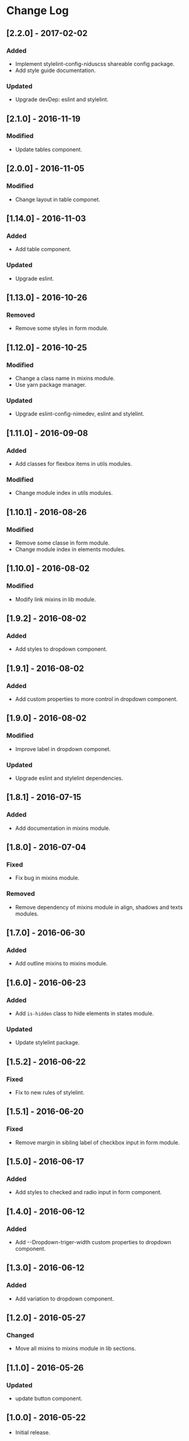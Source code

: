 # Change Log

## [2.2.0] - 2017-02-02

### Added
- Implement stylelint-config-niduscss shareable config package.
- Add style guide documentation.

### Updated
- Upgrade devDep: eslint and stylelint.


## [2.1.0] - 2016-11-19

### Modified
- Update tables component.


## [2.0.0] - 2016-11-05

### Modified
- Change layout in table componet.


## [1.14.0] - 2016-11-03

### Added
- Add table component.

### Updated
- Upgrade eslint.


## [1.13.0] - 2016-10-26

### Removed
- Remove some styles in form module.


## [1.12.0] - 2016-10-25

### Modified
- Change a class name in mixins module.
- Use yarn package manager.

### Updated
- Upgrade eslint-config-nimedev, eslint and stylelint.


## [1.11.0] - 2016-09-08

### Added
- Add classes for flexbox items in utils modules.

### Modified
- Change module index in utils modules.


## [1.10.1] - 2016-08-26

### Modified
- Remove some classe in form module.
- Change module index in elements modules.


## [1.10.0] - 2016-08-02

### Modified
- Modify link mixins in lib module.


## [1.9.2] - 2016-08-02

### Added
- Add styles to dropdown component.


## [1.9.1] - 2016-08-02

### Added
- Add custom properties to more control in dropdown component.


## [1.9.0] - 2016-08-02

### Modified
- Improve label in dropdown componet.

### Updated
- Upgrade eslint and stylelint dependencies.


## [1.8.1] - 2016-07-15

### Added
- Add documentation in mixins module.


## [1.8.0] - 2016-07-04

### Fixed
- Fix bug in mixins module.

### Removed
- Remove dependency of mixins module in align, shadows and texts modules.


## [1.7.0] - 2016-06-30

### Added
- Add outline mixins to mixins module.


## [1.6.0] - 2016-06-23

### Added
- Add `is-hidden` class to hide elements in states module.

### Updated
- Update stylelint package.


## [1.5.2] - 2016-06-22

### Fixed
- Fix to new rules of stylelint.


## [1.5.1] - 2016-06-20

### Fixed
- Remove margin in sibling label of checkbox input in form module.


## [1.5.0] - 2016-06-17

### Added
- Add styles to checked and radio input in form component.


## [1.4.0] - 2016-06-12

### Added
- Add --Dropdown-triger-width custom properties to dropdown component.


## [1.3.0] - 2016-06-12

### Added
- Add variation to dropdown component.


## [1.2.0] - 2016-05-27

### Changed
- Move all mixins to mixins module in lib sections.


## [1.1.0] - 2016-05-26

### Updated
- update button component.


## [1.0.0] - 2016-05-22

* Initial release.
